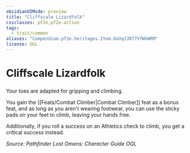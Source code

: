 ```yaml
---
obsidianUIMode: preview
title: "Cliffscale Lizardfolk"
cssclasses: pf2e,pf2e-action
tags:
  - trait/common
aliases: "Compendium.pf2e.heritages.Item.OoUqJJB77VfWbWRM"
license: OGL
---
```

# Cliffscale Lizardfolk

### 






Your toes are adapted for gripping and climbing.

You gain the [[Feats/Combat Climber|Combat Climber]] feat as a bonus feat, and as long as you aren't wearing footwear, you can use the sticky pads on your feet to climb, leaving your hands free.

Additionally, if you roll a success on an Athletics check to climb, you get a critical success instead.

*Source: Pathfinder Lost Omens: Character Guide*
*OGL*